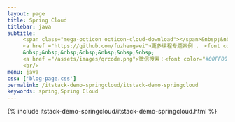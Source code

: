 ```yaml
---
layout: page
title: Spring Cloud
titlebar: java
subtitle: 
     <span class="mega-octicon octicon-cloud-download"></span>&nbsp;&nbsp;
     <a href ="https://github.com/fuzhengwei">更多编程专题案例 ， <font color="#EB9439">点我</font>查看！</a><br/><br/>
     &nbsp;&nbsp;&nbsp;&nbsp;&nbsp;&nbsp;&nbsp;
     <a href ="/assets/images/qrcode.png">微信搜索：<font color="#00FF00">bugstack虫洞栈</font>，关注公众号点击“关于->加群交流”。</a>
     <br/> 
menu: java
css: ['blog-page.css']
permalink: /itstack-demo-springcloud/itstack-demo-springcloud
keywords: spring,Spring Cloud
---
```


{% include itstack-demo-springcloud/itstack-demo-springcloud.html %}
